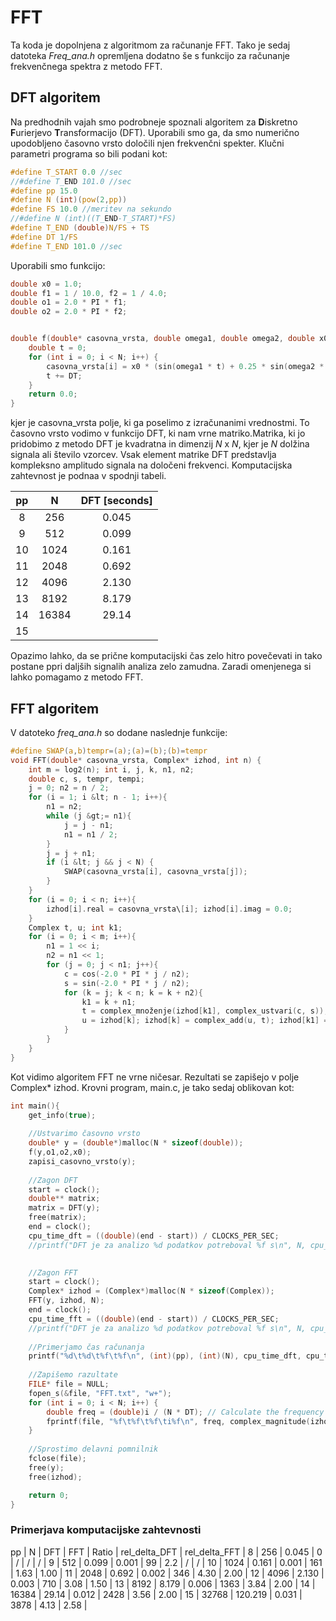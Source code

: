 # FFT

Ta koda je dopolnjena z algoritmom za računanje FFT. Tako je sedaj datoteka *Freq_ana.h* opremljena dodatno še s funkcijo za računanje frekvenčnega spektra z metodo FFT.

## DFT algoritem

Na predhodnih vajah smo podrobneje spoznali algoritem za **D**iskretno **F**urierjevo **T**ransformacijo (DFT). Uporabili smo ga, da smo numerično upodobljeno časovno vrsto določili njen frekvenčni spekter. Klučni parametri programa so bili podani kot:
```c
#define T_START 0.0 //sec
//#define T_END 101.0 //sec
#define pp 15.0
#define N (int)(pow(2,pp))
#define FS 10.0 //meritev na sekundo
//#define N (int)((T_END-T_START)*FS) 
#define T_END (double)N/FS + TS
#define DT 1/FS
#define T_END 101.0 //sec
```

Uporabili smo funkcijo:
```c
double x0 = 1.0;
double f1 = 1 / 10.0, f2 = 1 / 4.0;
double o1 = 2.0 * PI * f1;
double o2 = 2.0 * PI * f2;


double f(double* casovna_vrsta, double omega1, double omega2, double x0) {
	double t = 0;
	for (int i = 0; i < N; i++) {
		casovna_vrsta[i] = x0 * (sin(omega1 * t) + 0.25 * sin(omega2 * t));
		t += DT;
	}
	return 0.0;
}
```

kjer je casovna_vrsta polje, ki ga poselimo z izračunanimi vrednostmi. To časovno vrsto vodimo v funkcijo DFT, ki nam vrne matriko.Matrika, ki jo pridobimo z metodo DFT je kvadratna in dimenzij $N$ x $N$, kjer je $N$ dolžina signala ali število vzorcev. Vsak element matrike DFT predstavlja kompleksno amplitudo signala na določeni frekvenci. Komputacijska zahtevnost je podnaa v spodnji tabeli.

| pp | N     | DFT \[seconds\] |
|:--:|:-----:|:---------------:|
| 8  | 256   | 0.045           |
| 9  | 512   | 0.099           |
| 10 | 1024  | 0.161           |
| 11 | 2048  | 0.692           |
| 12 | 4096  | 2.130           |
| 13 | 8192  | 8.179           |
| 14 | 16384 | 29.14           |
| 15 |       |                 |

Opazimo lahko, da se prične komputacijski čas zelo hitro povečevati in tako postane ppri daljših signalih analiza zelo zamudna. Zaradi omenjenega si lahko pomagamo z metodo FFT.

## FFT algoritem

V datoteko *freq_ana.h* so dodane naslednje funkcije:
```c
#define SWAP(a,b)tempr=(a);(a)=(b);(b)=tempr 
void FFT(double* casovna_vrsta, Complex* izhod, int n) { 
    int m = log2(n); int i, j, k, n1, n2;
    double c, s, tempr, tempi;
    j = 0; n2 = n / 2;
    for (i = 1; i &lt; n - 1; i++){
        n1 = n2;
        while (j &gt;= n1){
            j = j - n1;
            n1 = n1 / 2;
        }
        j = j + n1;
        if (i &lt; j && j < N) {
            SWAP(casovna_vrsta[i], casovna_vrsta[j]);
        }
    }
    for (i = 0; i < n; i++){
        izhod[i].real = casovna_vrsta\[i]; izhod[i].imag = 0.0;
    }
    Complex t, u; int k1; 
    for (i = 0; i < m; i++){
        n1 = 1 << i;
        n2 = n1 << 1;
        for (j = 0; j < n1; j++){
            c = cos(-2.0 * PI * j / n2);
            s = sin(-2.0 * PI * j / n2);
            for (k = j; k < n; k = k + n2){
                k1 = k + n1;
                t = complex_množenje(izhod[k1], complex_ustvari(c, s));
                u = izhod[k]; izhod[k] = complex_add(u, t); izhod[k1] = complex_sub(u, t);
            }
        }
    }
}
```
Kot vidimo algoritem FFT ne vrne ničesar. Rezultati se zapišejo v polje Complex* izhod. Krovni program, main.c, je tako sedaj oblikovan kot:
```c
int main(){
	get_info(true);
    
    //Ustvarimo časovno vrsto
	double* y = (double*)malloc(N * sizeof(double));
	f(y,o1,o2,x0);
	zapisi_casovno_vrsto(y);
    
    //Zagon DFT
	start = clock();
	double** matrix;
	matrix = DFT(y);
	free(matrix);
	end = clock();
	cpu_time_dft = ((double)(end - start)) / CLOCKS_PER_SEC;
	//printf("DFT je za analizo %d podatkov potreboval %f s\n", N, cpu_time);

    
    //Zagon FFT
	start = clock();
	Complex* izhod = (Complex*)malloc(N * sizeof(Complex));
	FFT(y, izhod, N);
	end = clock();
	cpu_time_fft = ((double)(end - start)) / CLOCKS_PER_SEC;
	//printf("DFT je za analizo %d podatkov potreboval %f s\n", N, cpu_time);
    
    //Primerjamo čas računanja
	printf("%d\t%d\t%f\t%f\n", (int)(pp), (int)(N), cpu_time_dft, cpu_time_fft);
    
    //Zapišemo razultate
	FILE* file = NULL;
	fopen_s(&file, "FFT.txt", "w+");
	for (int i = 0; i < N; i++) {
		double freq = (double)i / (N * DT); // Calculate the frequency
		fprintf(file, "%f\t%f\t%f\ti%f\n", freq, complex_magnitude(izhod[i]), izhod[i].real, izhod[i].imag);
	}
    
    //Sprostimo delavni pomnilnik
	fclose(file);
	free(y);
	free(izhod);

	return 0;
}
```

### Primerjava komputacijske zahtevnosti

pp | N |	DFT |	FFT | Ratio | rel_delta_DFT |	rel_delta_FFT |
8 |	256 |	0.045 |	0 | / | / | / |
9 |	512 |	0.099 |	0.001 |	99 |	2.2 |  / | / |
10 |	1024 |	0.161 |	0.001 |	161 |	1.63 | 1.00 |
11 |	2048 |	0.692 |	0.002 |	346 |	4.30 |	2.00 |
12 |	4096 |	2.130 |	0.003 |	710 |	3.08 |	1.50 |
13 |	8192 |	8.179 |	0.006 |	1363 |	3.84 |	2.00 |
14 |	16384 |	29.14 |	0.012 |	2428 |	3.56 |	2.00 |
15 |	32768 |	120.219 |	0.031 |	3878 |	4.13 |	2.58 |
